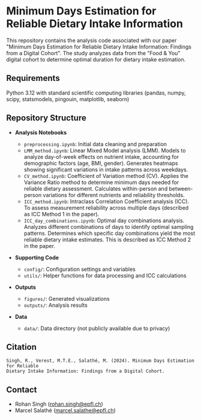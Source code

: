 # Minimum Days Estimation for Reliable Dietary Intake Information

This repository contains the analysis code associated with our paper "Minimum Days Estimation for Reliable Dietary Intake Information: Findings from a Digital Cohort". The study analyzes data from the "Food & You" digital cohort to determine optimal duration for dietary intake estimation.

## Requirements
Python 3.12 with standard scientific computing libraries (pandas, numpy, scipy, statsmodels, pingouin, matplotlib, seaborn)

## Repository Structure
- **Analysis Notebooks**
  - `preprocessing.ipynb`: Initial data cleaning and preparation
  - `LMM_method.ipynb`: Linear Mixed Model analysis (LMM). Models to analyze day-of-week effects on nutrient intake, accounting for demographic factors (age, BMI, gender). Generates heatmaps showing significant variations in intake patterns across weekdays.
  - `CV_method.ipynb`: Coefficient of Variation method (CV). Applies the Variance Ratio method to determine minimum days needed for reliable dietary assessment. Calculates within-person and between-person variations for different nutrients and reliability thresholds.
  - `ICC_method.ipynb`: Intraclass Correlation Coefficient analysis (ICC). To assess measurement reliability across multiple days (described as ICC Method 1 in the paper).
  - `ICC_day_combinations.ipynb`: Optimal day combinations analysis. Analyzes different combinations of days to identify optimal sampling patterns. Determines which specific day combinations yield the most reliable dietary intake estimates. This is described as ICC Method 2 in the paper.

- **Supporting Code**
  - `config/`: Configuration settings and variables
  - `utils/`: Helper functions for data processing and ICC calculations

- **Outputs**
  - `figures/`: Generated visualizations
  - `outputs/`: Analysis results

- **Data**
  - `data/`: Data directory (not publicly available due to privacy)

## Citation
```
Singh, R., Verest, M.T.E., Salathé, M. (2024). Minimum Days Estimation for Reliable 
Dietary Intake Information: Findings from a Digital Cohort.
```

## Contact
- Rohan Singh (rohan.singh@epfl.ch)
- Marcel Salathé (marcel.salathe@epfl.ch)